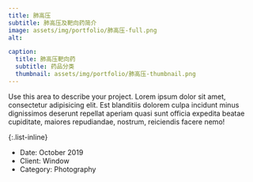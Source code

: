 ```yaml
---
title: 肺高压
subtitle: 肺高压及靶向药简介
image: assets/img/portfolio/肺高压-full.png
alt:

caption:
  title: 肺高压靶向药
  subtitle: 药品分类
  thumbnail: assets/img/portfolio/肺高压-thumbnail.png
---
```

Use this area to describe your project. Lorem ipsum dolor sit amet, consectetur adipisicing elit. Est blanditiis dolorem culpa incidunt minus dignissimos deserunt repellat aperiam quasi sunt officia expedita beatae cupiditate, maiores repudiandae, nostrum, reiciendis facere nemo!

{:.list-inline}
- Date: October 2019
- Client: Window
- Category: Photography
